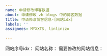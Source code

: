 ```yaml
---
name: 申请修改博客数据
about: 申请修改 zh-blogs 中的博客数据
title: 申请修改博客信息-[网站idx]
labels: ''
assignees: MYXXTS, linlinzzo

---
```


网站序号idx：
网站名称：
需要修改的网站信息：
